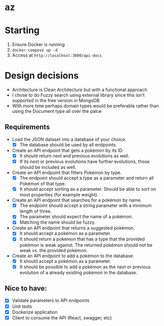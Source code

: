 # az

# Starting

1. Ensure Docker is running
2. `docker-compose up -d`
3. Access at `http://localhost:3000/api-docs`

# Design decisions

- Architecture is Clean Architecture but with a functional approach
- I chose to do Fuzzy search using external library since this isn't supported in the free version in MongoDB
- With more time perhaps domain types would be preferable rather than using the Document type all over the palce

## Requirements

- Load the JSON dataset into a database of your choice.
  - [x] The database should be used by all endpoints.
- Create an API endpoint that gets a pokémon by its ID.
  - [x] It should return next and previous evolutions as well.
  - [x] If its next or previous evolutions have further evolutions, those should be included as well.
- Create an API endpoint that filters Pokémon by type.
  - [x] The endpoint should accept a type as a parameter and return all Pokémon of that type.
  - [x] It should accept sorting as a parameter. Should be able to sort on most properties (for example weight).
- Create an API endpoint that searches for a pokémon by name.
  - [x] The endpoint should accept a string parameter with a minimum length of three.
  - [x] The parameter should expect the name of a pokémon.
  - [x] Matching the name should be fuzzy.
- Create an API endpoint that returns a suggested pokémon.
  - [x] It should accept a pokémon as a parameter.
  - [x] It should return a pokémon that has a type that the provided pokémon is weak against. The returned pokémon should not be weak vs. the provided
        pokémon.
- Create an API endpoint to add a pokémon to the database.
  - [x] It should accept a pokémon as a parameter.
  - [x] It should be possible to add a pokémon as the next or previous evolution of a already existing pokémon in the database.

## Nice to have:

- [x] Validate parameters to API endpoints
- [x] Unit tests
- [x] Dockerize application
- [x] Client to consume the API (React, swagger, etc)
